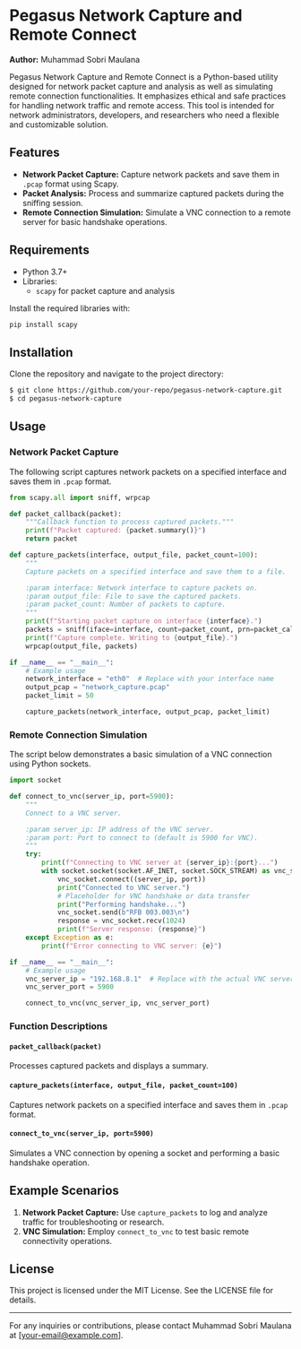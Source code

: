 # Pegasus Network Capture and Remote Connect

**Author:** Muhammad Sobri Maulana  

Pegasus Network Capture and Remote Connect is a Python-based utility designed for network packet capture and analysis as well as simulating remote connection functionalities. It emphasizes ethical and safe practices for handling network traffic and remote access. This tool is intended for network administrators, developers, and researchers who need a flexible and customizable solution.

## Features

- **Network Packet Capture:** Capture network packets and save them in `.pcap` format using Scapy.
- **Packet Analysis:** Process and summarize captured packets during the sniffing session.
- **Remote Connection Simulation:** Simulate a VNC connection to a remote server for basic handshake operations.

## Requirements

- Python 3.7+
- Libraries:
  - `scapy` for packet capture and analysis

Install the required libraries with:

```bash
pip install scapy
```

## Installation

Clone the repository and navigate to the project directory:

```bash
$ git clone https://github.com/your-repo/pegasus-network-capture.git
$ cd pegasus-network-capture
```

## Usage

### Network Packet Capture

The following script captures network packets on a specified interface and saves them in `.pcap` format.

```python
from scapy.all import sniff, wrpcap

def packet_callback(packet):
    """Callback function to process captured packets."""
    print(f"Packet captured: {packet.summary()}")
    return packet

def capture_packets(interface, output_file, packet_count=100):
    """
    Capture packets on a specified interface and save them to a file.

    :param interface: Network interface to capture packets on.
    :param output_file: File to save the captured packets.
    :param packet_count: Number of packets to capture.
    """
    print(f"Starting packet capture on interface {interface}.")
    packets = sniff(iface=interface, count=packet_count, prn=packet_callback)
    print(f"Capture complete. Writing to {output_file}.")
    wrpcap(output_file, packets)

if __name__ == "__main__":
    # Example usage
    network_interface = "eth0"  # Replace with your interface name
    output_pcap = "network_capture.pcap"
    packet_limit = 50

    capture_packets(network_interface, output_pcap, packet_limit)
```

### Remote Connection Simulation

The script below demonstrates a basic simulation of a VNC connection using Python sockets.

```python
import socket

def connect_to_vnc(server_ip, port=5900):
    """
    Connect to a VNC server.

    :param server_ip: IP address of the VNC server.
    :param port: Port to connect to (default is 5900 for VNC).
    """
    try:
        print(f"Connecting to VNC server at {server_ip}:{port}...")
        with socket.socket(socket.AF_INET, socket.SOCK_STREAM) as vnc_socket:
            vnc_socket.connect((server_ip, port))
            print("Connected to VNC server.")
            # Placeholder for VNC handshake or data transfer
            print("Performing handshake...")
            vnc_socket.send(b"RFB 003.003\n")
            response = vnc_socket.recv(1024)
            print(f"Server response: {response}")
    except Exception as e:
        print(f"Error connecting to VNC server: {e}")

if __name__ == "__main__":
    # Example usage
    vnc_server_ip = "192.168.8.1"  # Replace with the actual VNC server IP
    vnc_server_port = 5900

    connect_to_vnc(vnc_server_ip, vnc_server_port)
```

### Function Descriptions

#### `packet_callback(packet)`
Processes captured packets and displays a summary.

#### `capture_packets(interface, output_file, packet_count=100)`
Captures network packets on a specified interface and saves them in `.pcap` format.

#### `connect_to_vnc(server_ip, port=5900)`
Simulates a VNC connection by opening a socket and performing a basic handshake operation.

## Example Scenarios

1. **Network Packet Capture:** Use `capture_packets` to log and analyze traffic for troubleshooting or research.
2. **VNC Simulation:** Employ `connect_to_vnc` to test basic remote connectivity operations.

## License

This project is licensed under the MIT License. See the LICENSE file for details.

---

For any inquiries or contributions, please contact Muhammad Sobri Maulana at [your-email@example.com].
